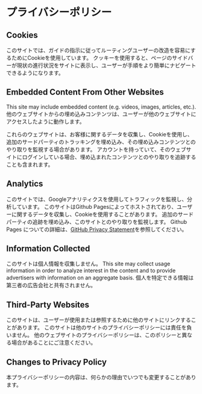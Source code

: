 # プライバシーポリシー

## Cookies

このサイトでは、ガイドの指示に従ってルーティングユーザーの改造を容易にするためにCookieを使用しています。 クッキーを使用すると、ページのサイドバーが現状の進行状況をサイトに表示し、ユーザーが手順をより簡単にナビゲートできるようになります。

## Embedded Content From Other Websites

This site may include embedded content (e.g. videos, images, articles, etc.). 他のウェブサイトからの埋め込みコンテンツは、ユーザーが他のウェブサイトにアクセスしたように動作します。

これらのウェブサイトは、お客様に関するデータを収集し、Cookieを使用し、追加のサードパーティのトラッキングを埋め込み、その埋め込みコンテンツとのやり取りを監視する場合があります。 アカウントを持っていて、そのウェブサイトにログインしている場合、埋め込まれたコンテンツとのやり取りを追跡することも含まれます。

## Analytics

このサイトでは、Googleアナリティクスを使用してトラフィックを監視し、分析しています。 このサイトはGithub Pagesによってホストされており、ユーザーに関するデータを収集し、Cookieを使用することがあります。 追加のサードパーティの追跡を埋め込み、このサイトとのやり取りを監視します。 Github Pages についての詳細は、[GitHub Privacy Statement](https://help.github.com/en/articles/github-privacy-statement)を参照してください。

## Information Collected

このサイトは個人情報を収集しません。 This site may collect usage information in order to analyze interest in the content and to provide advertisers with information on an aggregate basis. 個人を特定できる情報は第三者の広告会社と共有されません。

## Third-Party Websites

このサイトは、ユーザーが使用または参照するために他のサイトにリンクすることがあります。 このサイトは他のサイトのプライバシーポリシーには責任を負いません。 他のウェブサイトのプライバシーポリシーは、このポリシーと異なる場合があることにご注意ください。

## Changes to Privacy Policy

本プライバシーポリシーの内容は、何らかの理由でいつでも変更することがあります。
